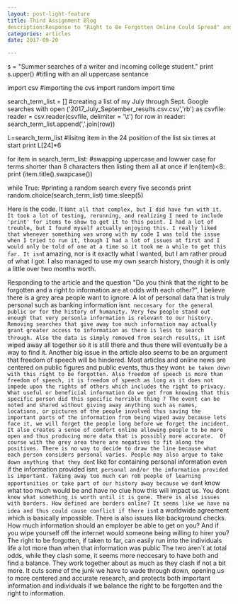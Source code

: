 ```yaml
---
layout: post-light-feature
title: Third Assignment Blog
description:Response to "Right to Be Forgotten Online Could Spread" and code.
categories: articles
date: 2017-09-20

---
```


s = "Summer searches of a writer and incoming college student."
print s.upper() #titling with an all uppercase sentance

import csv #importing the cvs
import random 
import time


search_term_list = [] #creating a list of my July through Sept. Google searches
with open ('2017_July_September_results.csv.csv','rb') as csvfile:
	reader = csv.reader(csvfile, delimiter = '\t')
	for row in reader:
		search_term_list.append(','.join(row))

L=search_term_list #lisitng item in the 24 position of the list six times at start
print L[24]*6

for item in search_term_list: #swapping uppercase and lowwer case for terms shorter than 8 characters then listing them all at once
	if len(item)<8:
		print (item.title().swapcase())

while True: #printing a random search every five seconds
	print random.choice(search_term_list)
	time.sleep(5)

Here is the code. It isn`t all that complex, but I did have fun with it. It took a lot of testing, rerunning, and realizing I need to include 'print' for items to show to get it to this point. I had a lot of trouble, but I found myself actually enjoying this. I really liked that whenever something was wrong with my code I was told the issue when I tried to run it, though I had a lot of issues at first and I would only be told of one at a time so it took me a while to get this far. It isn`t amazing, nor is it exactly what I wanted, but I am rather proud of what I got. I also managed to use my own search history, though it is only a little over two months worth. 


Responding to the article and the question "Do you think that the right to be forgotten and a right to information are at odds with each other?", I believe there is a grey area people want to ignore. A lot of personal data that is truly personal such as banking information isn`t neccesary for the general public or for the history of humanity. Very few people stand out enough that very personla information is relevant to our history. Removing searches that give away too much information may actually grant greater access to information as there is less to search through. Also the data is simply removed from search results, it isn`t wiped away all together so it is still there and thus there will eventually be a way to find it.
Another big issue in the article also seems to be an argument that freedom of speech will be hindered. Most articles and online news are centered on public figures and public events, thus they won`t be taken down with this right to be forgotten. Also freedom of speech is more than freedom of speech, it is freedom of speech as long as it does not impede upon the rights of others which includes the right to privacy. What useful or beneficial information do we get from knowing that this specific person did this specific horrible thing ? The event can be noted and shared without giving away anything such as names, locations, or pictures of the people involved thus saving the important parts of the information from being wiped away because lets face it, we will forget the people long before we forget the incident. It also creates a sense of comfort online allowing people to be more open and thus producing more data that is possibly more accurate. 
Of course with the grey area there are negatives to fit along the positives. There is no way to decide to draw the line because what each person considers personal varies. People may also argue to take down anything that they don`t like for containing personal information even if the information provided isn`t personal and/or the imformation provided is important. Taking away too much can rob people of learning opportunities or take part of our history away because we don`t know what too much would be and have no clue how this will impact us. You don`t know what something is worth until it is gone. There is also issues with borders. How defined are borders online? It seems like we have no idea and thus could cause conflict if there isn`t a worldwide agreement which is basically impossible. 
There is also issues like background checks. How much information should an employer be able to get on you? And if you wipe yourself off the internet would someone being willing to hirer you? The right to be forgotten, if taken to far, can easily run into the individuals life a lot more than when that information was public 
The two aren`t at total odds, while they clash some, it seems more neccesary to have both and find a balance. They work together about as much as they clash if not a bit more.  It cuts some of the junk we have to wade through down, opening us to more centered and accurate research, and protects both important information and individuals if we balance the right to be forgotten and the right to information.
